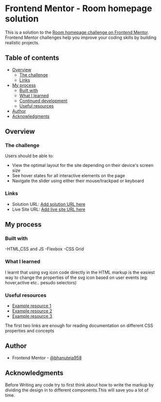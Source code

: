 # Frontend Mentor - Room homepage solution

This is a solution to the [Room homepage challenge on Frontend Mentor](https://www.frontendmentor.io/challenges/room-homepage-BtdBY_ENq). Frontend Mentor challenges help you improve your coding skills by building realistic projects. 

## Table of contents

- [Overview](#overview)
  - [The challenge](#the-challenge)
  - [Links](#links)
- [My process](#my-process)
  - [Built with](#built-with)
  - [What I learned](#what-i-learned)
  - [Continued development](#continued-development)
  - [Useful resources](#useful-resources)
- [Author](#author)
- [Acknowledgments](#acknowledgments)



## Overview

### The challenge

Users should be able to:

- View the optimal layout for the site depending on their device's screen size
- See hover states for all interactive elements on the page
- Navigate the slider using either their mouse/trackpad or keyboard

### Links

- Solution URL: [Add solution URL here](https://github.com/bhanuteja958/room_prac_proj)
- Live Site URL: [Add live site URL here](https://your-live-site-url.com)

## My process

### Built with

-HTML,CSS and JS
-Flexbox
-CSS Grid

### What I learned
I learnt that using svg icon code directly in the HTML markup is the easiest way to change the properties of the svg icon based on user events (eg: hover,active etc.. pesudo selectors)

### Useful resources
- [Example resource 1](https://www.w3schools.com/css/)
- [Example resource 2](https://developer.mozilla.org/en-US/docs/Glossary/CSS)
- [Example resource 3](https://css-tricks.com/change-color-of-svg-on-hover/)

The first two links are enough for reading documentation on different CSS properties and concepts 

## Author
- Frontend Mentor - [@bhanuteja958](https://www.frontendmentor.io/profile/bhanuteja958)

## Acknowledgments

Before Writing any code try to first think about how to write the markup by dividing the design in to different components.This will save you a lot of time.


